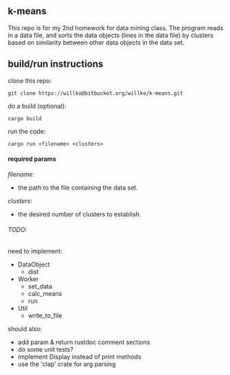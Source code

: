 ## k-means

This repo is for my 2nd homework for data mining class.
The program reads in a data file, and sorts the data objects
(lines in the data file) by clusters based on similarity between
other data objects in the data set.

## build/run instructions

clone this repo:

```
git clone https://willko@bitbucket.org/willko/k-means.git
```

do a build (optional):

```
cargo build
```

run the code:

```
cargo run <filename> <clusters>
```


#### required params

_filename_:
 - the path to the file containing the data set.

_clusters_:
 - the desired number of clusters to establish.

###### TODO:

need to implement:
  - DataObject
    - dist
  - Worker
    - set_data
    - calc_means
    - run
  - Util
    - write_to_file

should also:
  - add param & return rustdoc comment sections
  - do some unit tests?
  - implement Display instead of print methods
  - use the 'clap' crate for arg parsing
